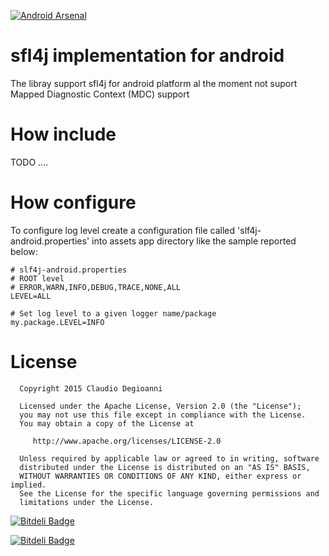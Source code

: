 [![Android Arsenal](https://img.shields.io/badge/Android%20Arsenal-sfl4j--android-brightgreen.svg?style=flat)](https://android-arsenal.com/details/1/5146)

# sfl4j implementation for android

The libray support sfl4j for android platform al the moment not suport Mapped Diagnostic Context (MDC) support

# How include

TODO ....

# How configure

To configure log level create a configuration file called 'slf4j-android.properties' into assets app directory like the sample reported below:
```properties
# slf4j-android.properties
# ROOT level
# ERROR,WARN,INFO,DEBUG,TRACE,NONE,ALL
LEVEL=ALL

# Set log level to a given logger name/package
my.package.LEVEL=INFO
```

# License

      Copyright 2015 Claudio Degioanni

      Licensed under the Apache License, Version 2.0 (the "License");
      you may not use this file except in compliance with the License.
      You may obtain a copy of the License at

         http://www.apache.org/licenses/LICENSE-2.0

      Unless required by applicable law or agreed to in writing, software
      distributed under the License is distributed on an "AS IS" BASIS,
      WITHOUT WARRANTIES OR CONDITIONS OF ANY KIND, either express or implied.
      See the License for the specific language governing permissions and
      limitations under the License.

[![Bitdeli Badge](https://d2weczhvl823v0.cloudfront.net/claudiodegio/sfl4j-android/trend.png)](https://bitdeli.com/free "Bitdeli Badge")



[![Bitdeli Badge](https://d2weczhvl823v0.cloudfront.net/claudiodegio/sfl4j-android/trend.png)](https://bitdeli.com/free "Bitdeli Badge")

